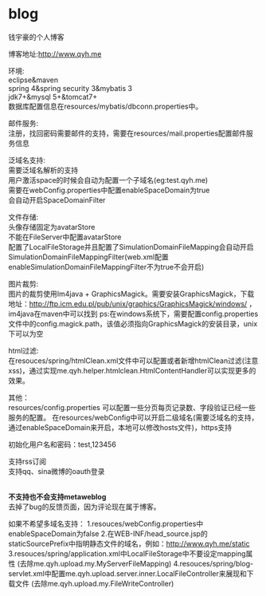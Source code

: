 # blog
钱宇豪的个人博客

博客地址:<a href="http://www.qyh.me" target="_blank">http://www.qyh.me</a><br/> 

环境:<br/>
eclipse&maven<br/> 
spring 4&spring security 3&mybatis 3<br/>
jdk7+&mysql 5+&tomcat7+<br/>
数据库配置信息在resources/mybatis/dbconn.properties中。<br/>

邮件服务:<br/>
注册，找回密码需要邮件的支持，需要在resources/mail.properties配置邮件服务信息<br/>

泛域名支持:<br/>
需要泛域名解析的支持<br/>
用户激活space的时候会自动为配置一个子域名(eg:test.qyh.me)<br/>
需要在webConfig.properties中配置enableSpaceDomain为true<br/>
会自动开启SpaceDomainFilter<br/>

文件存储:<br/>
头像存储固定为avatarStore<br/>
不能在FileServer中配置avatarStore<br/>
配置了LocalFileStorage并且配置了SimulationDomainFileMapping会自动开启SimulationDomainFileMappingFilter(web.xml配置enableSimulationDomainFileMappingFilter不为true不会开启)<br/>

图片裁剪:<br/>
图片的裁剪使用Im4java + GraphicsMagick。需要安装GraphicsMagick，下载地址：http://ftp.icm.edu.pl/pub/unix/graphics/GraphicsMagick/windows/ ，im4java在maven中可以找到
ps:在windows系统下，需要配置config.properties文件中的config.magick.path，该值必须指向GraphicsMagick的安装目录，unix下可以为空<br/>

html过滤:<br/>
在resouces/spring/htmlClean.xml文件中可以配置或者新增htmlClean过滤(注意xss)，通过实现me.qyh.helper.htmlclean.HtmlContentHandler可以实现更多的效果。<br/>

其他：<br/>
resources/config.properties 可以配置一些分页每页记录数、字段验证已经一些服务的配置。
在resources/webConfig中可以开启二级域名(需要泛域名的支持，通过enableSpaceDomain来开启，本地可以修改hosts文件)，https支持<br/>

初始化用户名和密码：test,123456</br>

支持rss订阅</br>
支持qq、sina微博的oauth登录<br/>

<br/><strong>不支持也不会支持metaweblog</strong><br/>
去掉了bug的反馈页面，因为评论现在属于博客。

如果不希望多域名支持：
1.resouces/webConfig.properties中enableSpaceDomain为false
2.在WEB-INF/head_source.jsp的staticSourcePrefix中指明静态文件的域名，例如：http://www.qyh.me/static
3.resouces/spring/application.xml中LocalFileStorage中不要设定mapping属性
(去除me.qyh.upload.my.MyServerFileMapping)
4.resouces/spring/blog-servlet.xml中配置me.qyh.upload.server.inner.LocalFileController来展现和下载文件
(去除me.qyh.upload.my.FileWriteController)
